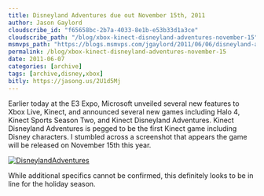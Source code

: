 ```yaml
---
title: Disneyland Adventures due out November 15th, 2011
author: Jason Gaylord
cloudscribe_id: "f65658bc-2b7a-4033-8e1b-e53b33d1a3ce"
cloudscribe_path: "/blog/xbox-kinect-disneyland-adventures-november-15"
msmvps_path: "https://blogs.msmvps.com/jgaylord/2011/06/06/disneyland-adventures-due-out-november-15th/"
permalink: /blog/xbox-kinect-disneyland-adventures-november-15
date: 2011-06-07
categories: [archive]
tags: [archive,disney,xbox]
bitly: https://jasong.us/2U1d5Mj
---
```


Earlier today at the E3 Expo, Microsoft unveiled several new features to Xbox Live, Kinect, and announced several new games including Halo 4, Kinect Sports Season Two, and Kinect Disneyland Adventures. Kinect Disneyland Adventures is pegged to be the first Kinect game including Disney characters. I stumbled across a screenshot that appears the game will be released on November 15th this year.

[![DisneylandAdventures](https://cdn.jasongaylord.com/images/2011/06/07/DisneylandAdventures_2.png "DisneylandAdventures")](https://cdn.jasongaylord.com/images/2011/06/07/DisneylandAdventures_2.png)

While additional specifics cannot be confirmed, this definitely looks to be in line for the holiday season.